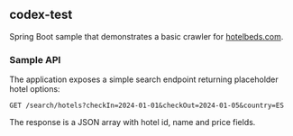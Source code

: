## codex-test

Spring Boot sample that demonstrates a basic crawler for [hotelbeds.com](https://www.hotelbeds.com).

### Sample API

The application exposes a simple search endpoint returning placeholder hotel options:

```
GET /search/hotels?checkIn=2024-01-01&checkOut=2024-01-05&country=ES
```

The response is a JSON array with hotel id, name and price fields.
